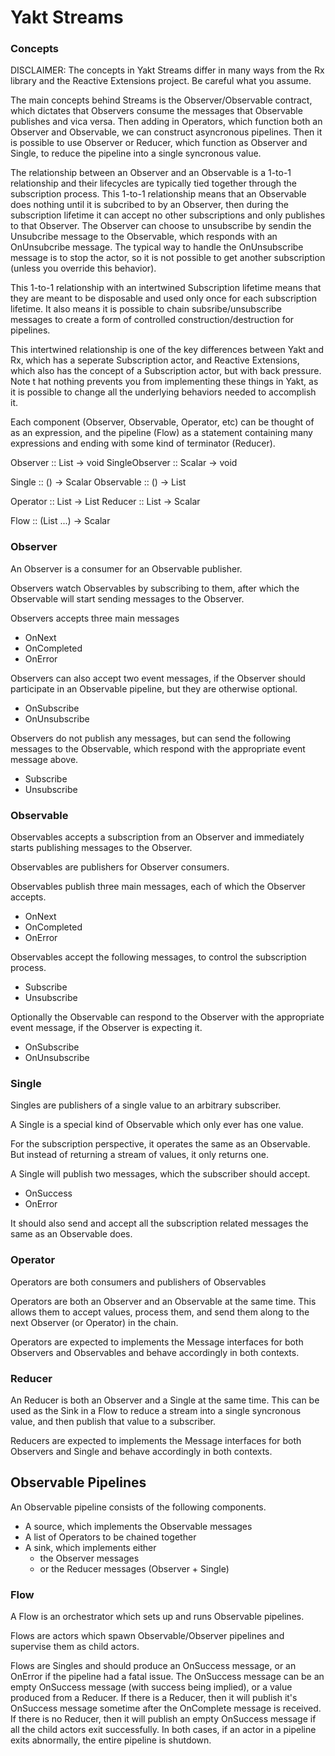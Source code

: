 # Yakt Streams

### Concepts

DISCLAIMER: The concepts in Yakt Streams differ in many ways from the Rx library
and the Reactive Extensions project. Be careful what you assume.

The main concepts behind Streams is the Observer/Observable contract, which
dictates that Observers consume the messages that Observable publishes and
vica versa. Then adding in Operators, which function both an Observer and
Observable, we can construct asyncronous pipelines. Then it is possible to
use Observer or Reducer, which function as Observer and Single, to reduce
the pipeline into a single syncronous value.

The relationship between an Observer and an Observable is a 1-to-1 relationship
and their lifecycles are typically tied together through the subscription
process. This 1-to-1 relationship means that an Observable does nothing until
it is subcribed to by an Observer, then during the subscription lifetime it
can accept no other subscriptions and only publishes to that Observer. The
Observer can choose to unsubscribe by sendin the Unsubcribe message to the
Observable, which responds with an OnUnsubcribe message. The typical way to
handle the OnUnsubscribe message is to stop the actor, so it is not possible
to get another subscription (unless you override this behavior).

This 1-to-1 relationship with an intertwined Subscription lifetime means that
they are meant to be disposable and used only once for each subscription
lifetime. It also means it is possible to chain subsribe/unsubscribe messages
to create a form of controlled construction/destruction for pipelines.

This intertwined relationship is one of the key differences between Yakt and
Rx, which has a seperate Subscription actor, and Reactive Extensions, which
also has the concept of a Subscription actor, but with back pressure. Note t
hat nothing prevents you from implementing these things in Yakt, as it is
possible to change all the underlying behaviors needed to accomplish it.

Each component (Observer, Observable, Operator, etc) can be thought of as an
expression, and the pipeline (Flow) as a statement containing many expressions
and ending with some kind of terminator (Reducer).

Observer       :: List   -> void
SingleObserver :: Scalar -> void

Single         :: () -> Scalar
Observable     :: () -> List

Operator       :: List -> List
Reducer        :: List -> Scalar

Flow           :: (List ...) -> Scalar


### Observer

An Observer is a consumer for an Observable publisher.

Observers watch Observables by subscribing to them, after which the Observable
will start sending messages to the Observer.

Observers accepts three main messages

- OnNext
- OnCompleted
- OnError

Observers can also accept two event messages, if the Observer should participate
in an Observable pipeline, but they are otherwise optional.

- OnSubscribe
- OnUnsubscribe

Observers do not publish any messages, but can send the following messages to
the Observable, which respond with the appropriate event message above.

- Subscribe
- Unsubscribe

### Observable

Observables accepts a subscription from an Observer and immediately starts
publishing messages to the Observer.

Observables are publishers for Observer consumers.

Observables publish three main messages, each of which the Observer accepts.

- OnNext
- OnCompleted
- OnError

Observables accept the following messages, to control the subscription
process.

- Subscribe
- Unsubscribe

Optionally the Observable can respond to the Observer with the appropriate
event message, if the Observer is expecting it.

- OnSubscribe
- OnUnsubscribe

### Single

Singles are publishers of a single value to an arbitrary subscriber.

A Single is a special kind of Observable which only ever has one value.

For the subscription perspective, it operates the same as an Observable.
But instead of returning a stream of values, it only returns one.

A Single will publish two messages, which the subscriber should accept.

- OnSuccess
- OnError

It should also send and accept all the subscription related messages
the same as an Observable does.

### Operator

Operators are both consumers and publishers of Observables

Operators are both an Observer and an Observable at the same time. This
allows them to accept values, process them, and send them along to the
next Observer (or Operator) in the chain.

Operators are expected to implements the Message interfaces for both
Observers and Observables and behave accordingly in both contexts.

### Reducer

An Reducer is both an Observer and a Single at the same time. This
can be used as the Sink in a Flow to reduce a stream into a single
syncronous value, and then publish that value to a subscriber.

Reducers are expected to implements the Message interfaces for both
Observers and Single and behave accordingly in both contexts.

## Observable Pipelines

An Observable pipeline consists of the following components.

- A source, which implements the Observable messages
- A list of Operators to be chained together
- A sink, which implements either
    - the Observer messages
    - or the Reducer messages (Observer + Single)

### Flow

A Flow is an orchestrator which sets up and runs Observable pipelines.

Flows are actors which spawn Observable/Observer pipelines and
supervise them as child actors.

Flows are Singles and should produce an OnSuccess message, or an
OnError if the pipeline had a fatal issue. The OnSuccess message
can be an empty OnSuccess message (with success being implied),
or a value produced from a Reducer. If there is a Reducer, then
it will publish it's OnSuccess message sometime after the
OnComplete message is received. If there is no Reducer, then it
will publish an empty OnSuccess message if all the child actors
exit successfully. In both cases, if an actor in a pipeline
exits abnormally, the entire pipeline is shutdown.























